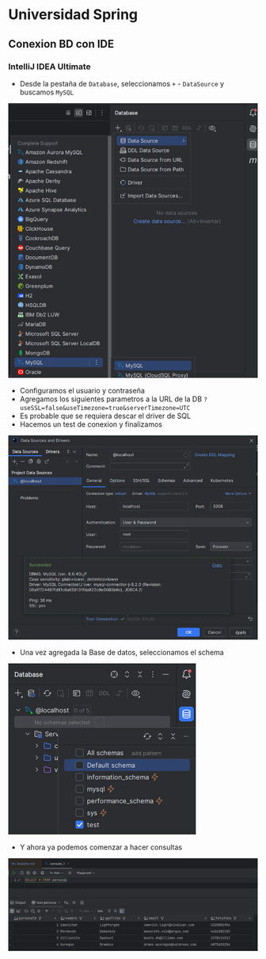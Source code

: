 # Universidad Spring
## Conexion BD con IDE

### IntelliJ IDEA Ultimate
- Desde la pestaña de `Database`, seleccionamos `+` - `DataSource` y buscamos `MySQL`

![img.png](img.png)

- Configuramos el usuario y contraseña
- Agregamos los siguientes parametros a la URL de la DB `?useSSL=false&useTimezone=true&serverTimezone=UTC`
- Es probable que se requiera descar el driver de SQL
- Hacemos un test de conexion y finalizamos

![img_2.png](img_2.png)

- Una vez agregada la Base de datos, seleccionamos el schema

![img_3.png](img_3.png)

- Y ahora ya podemos comenzar a hacer consultas

![img_4.png](img_4.png)
